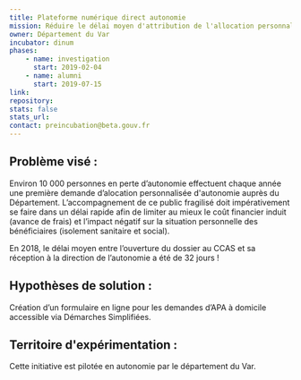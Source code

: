 ```yaml
---
title: Plateforme numérique direct autonomie
mission: Réduire le délai moyen d'attribution de l'allocation personnalisée d'autonomie
owner: Département du Var
incubator: dinum 
phases:
    - name: investigation
      start: 2019-02-04
    - name: alumni
      start: 2019-07-15
link:
repository: 
stats: false 
stats_url: 
contact: preincubation@beta.gouv.fr
---
```


## Problème visé :
Environ 10 000 personnes en perte d’autonomie effectuent chaque année une première demande d’alocation personnalisée d'autonomie auprès du Département.
L’accompagnement de ce public fragilisé doit impérativement se faire dans un délai rapide afin de limiter au mieux le coût financier induit (avance de frais) et l’impact négatif sur la situation personnelle des bénéficiaires (isolement sanitaire et social).

En 2018, le délai moyen entre l’ouverture du dossier au CCAS et sa réception à la direction de l’autonomie a été de 32 jours !

## Hypothèses de solution : 
Création d’un formulaire en ligne pour les demandes d’APA à domicile accessible via Démarches Simplifiées.

## Territoire d'expérimentation : 
Cette initiative est pilotée en autonomie par le département du Var.
